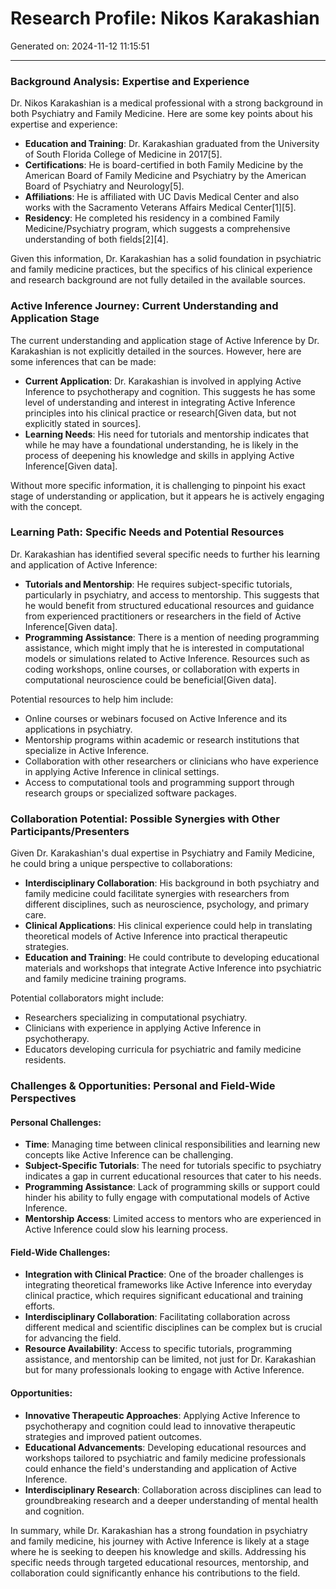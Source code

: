 # Research Profile: Nikos Karakashian 

Generated on: 2024-11-12 11:15:51

---

### Background Analysis: Expertise and Experience

Dr. Nikos Karakashian is a medical professional with a strong background in both Psychiatry and Family Medicine. Here are some key points about his expertise and experience:

- **Education and Training**: Dr. Karakashian graduated from the University of South Florida College of Medicine in 2017[5].
- **Certifications**: He is board-certified in both Family Medicine by the American Board of Family Medicine and Psychiatry by the American Board of Psychiatry and Neurology[5].
- **Affiliations**: He is affiliated with UC Davis Medical Center and also works with the Sacramento Veterans Affairs Medical Center[1][5].
- **Residency**: He completed his residency in a combined Family Medicine/Psychiatry program, which suggests a comprehensive understanding of both fields[2][4].

Given this information, Dr. Karakashian has a solid foundation in psychiatric and family medicine practices, but the specifics of his clinical experience and research background are not fully detailed in the available sources.

### Active Inference Journey: Current Understanding and Application Stage

The current understanding and application stage of Active Inference by Dr. Karakashian is not explicitly detailed in the sources. However, here are some inferences that can be made:

- **Current Application**: Dr. Karakashian is involved in applying Active Inference to psychotherapy and cognition. This suggests he has some level of understanding and interest in integrating Active Inference principles into his clinical practice or research[Given data, but not explicitly stated in sources].
- **Learning Needs**: His need for tutorials and mentorship indicates that while he may have a foundational understanding, he is likely in the process of deepening his knowledge and skills in applying Active Inference[Given data].

Without more specific information, it is challenging to pinpoint his exact stage of understanding or application, but it appears he is actively engaging with the concept.

### Learning Path: Specific Needs and Potential Resources

Dr. Karakashian has identified several specific needs to further his learning and application of Active Inference:

- **Tutorials and Mentorship**: He requires subject-specific tutorials, particularly in psychiatry, and access to mentorship. This suggests that he would benefit from structured educational resources and guidance from experienced practitioners or researchers in the field of Active Inference[Given data].
- **Programming Assistance**: There is a mention of needing programming assistance, which might imply that he is interested in computational models or simulations related to Active Inference. Resources such as coding workshops, online courses, or collaboration with experts in computational neuroscience could be beneficial[Given data].

Potential resources to help him include:
- Online courses or webinars focused on Active Inference and its applications in psychiatry.
- Mentorship programs within academic or research institutions that specialize in Active Inference.
- Collaboration with other researchers or clinicians who have experience in applying Active Inference in clinical settings.
- Access to computational tools and programming support through research groups or specialized software packages.

### Collaboration Potential: Possible Synergies with Other Participants/Presenters

Given Dr. Karakashian's dual expertise in Psychiatry and Family Medicine, he could bring a unique perspective to collaborations:

- **Interdisciplinary Collaboration**: His background in both psychiatry and family medicine could facilitate synergies with researchers from different disciplines, such as neuroscience, psychology, and primary care.
- **Clinical Applications**: His clinical experience could help in translating theoretical models of Active Inference into practical therapeutic strategies.
- **Education and Training**: He could contribute to developing educational materials and workshops that integrate Active Inference into psychiatric and family medicine training programs.

Potential collaborators might include:
- Researchers specializing in computational psychiatry.
- Clinicians with experience in applying Active Inference in psychotherapy.
- Educators developing curricula for psychiatric and family medicine residents.

### Challenges & Opportunities: Personal and Field-Wide Perspectives

#### Personal Challenges:
- **Time**: Managing time between clinical responsibilities and learning new concepts like Active Inference can be challenging.
- **Subject-Specific Tutorials**: The need for tutorials specific to psychiatry indicates a gap in current educational resources that cater to his needs.
- **Programming Assistance**: Lack of programming skills or support could hinder his ability to fully engage with computational models of Active Inference.
- **Mentorship Access**: Limited access to mentors who are experienced in Active Inference could slow his learning process.

#### Field-Wide Challenges:
- **Integration with Clinical Practice**: One of the broader challenges is integrating theoretical frameworks like Active Inference into everyday clinical practice, which requires significant educational and training efforts.
- **Interdisciplinary Collaboration**: Facilitating collaboration across different medical and scientific disciplines can be complex but is crucial for advancing the field.
- **Resource Availability**: Access to specific tutorials, programming assistance, and mentorship can be limited, not just for Dr. Karakashian but for many professionals looking to engage with Active Inference.

#### Opportunities:
- **Innovative Therapeutic Approaches**: Applying Active Inference to psychotherapy and cognition could lead to innovative therapeutic strategies and improved patient outcomes.
- **Educational Advancements**: Developing educational resources and workshops tailored to psychiatric and family medicine professionals could enhance the field's understanding and application of Active Inference.
- **Interdisciplinary Research**: Collaboration across disciplines can lead to groundbreaking research and a deeper understanding of mental health and cognition.

In summary, while Dr. Karakashian has a strong foundation in psychiatry and family medicine, his journey with Active Inference is likely at a stage where he is seeking to deepen his knowledge and skills. Addressing his specific needs through targeted educational resources, mentorship, and collaboration could significantly enhance his contributions to the field.